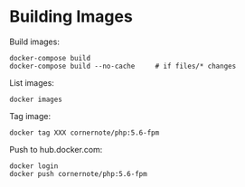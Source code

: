 # Building Images

Build images:

```
docker-compose build
docker-compose build --no-cache     # if files/* changes
```

List images:

```
docker images
```

Tag image:

```
docker tag XXX cornernote/php:5.6-fpm
```

Push to hub.docker.com:

```
docker login
docker push cornernote/php:5.6-fpm
```
